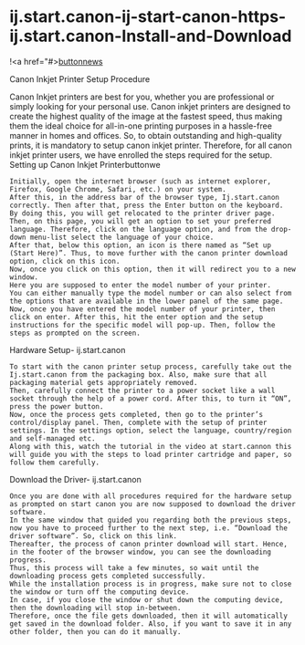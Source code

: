 # ij.start.canon-ij-start-canon-https-ij.start.canon-Install-and-Download
!<a href="#>[buttonnews](https://user-images.githubusercontent.com/108263702/175951365-1fbe44b6-08d0-4739-aa43-0f3ff466b7da.PNG)</a>

Canon Inkjet Printer Setup Procedure

Canon Inkjet printers are best for you, whether you are professional or simply looking for your personal use. Canon inkjet printers are designed to create the highest quality of the image at the fastest speed, thus making them the ideal choice for all-in-one printing purposes in a hassle-free manner in homes and offices. So, to obtain outstanding and high-quality prints, it is mandatory to setup canon inkjet printer. Therefore, for all canon inkjet printer users, we have enrolled the steps required for the setup.
Setting up Canon Inkjet Printerbuttonwe

    Initially, open the internet browser (such as internet explorer, Firefox, Google Chrome, Safari, etc.) on your system.
    After this, in the address bar of the browser type, Ij.start.canon correctly. Then after that, press the Enter button on the keyboard.
    By doing this, you will get relocated to the printer driver page.
    Then, on this page, you will get an option to set your preferred language. Therefore, click on the language option, and from the drop-down menu-list select the language of your choice.
    After that, below this option, an icon is there named as “Set up (Start Here)”. Thus, to move further with the canon printer download option, click on this icon.
    Now, once you click on this option, then it will redirect you to a new window.
    Here you are supposed to enter the model number of your printer.
    You can either manually type the model number or can also select from the options that are available in the lower panel of the same page.
    Now, once you have entered the model number of your printer, then click on enter. After this, hit the enter option and the setup instructions for the specific model will pop-up. Then, follow the steps as prompted on the screen.

Hardware Setup- ij.start.canon

    To start with the canon printer setup process, carefully take out the Ij.start.canon from the packaging box. Also, make sure that all packaging material gets appropriately removed.
    Then, carefully connect the printer to a power socket like a wall socket through the help of a power cord. After this, to turn it “ON”, press the power button.
    Now, once the process gets completed, then go to the printer’s control/display panel. Then, complete with the setup of printer settings. In the settings option, select the language, country/region and self-managed etc.
    Along with this, watch the tutorial in the video at start.cannon this will guide you with the steps to load printer cartridge and paper, so follow them carefully.

Download the Driver- ij.start.canon

    Once you are done with all procedures required for the hardware setup as prompted on start canon you are now supposed to download the driver software.
    In the same window that guided you regarding both the previous steps, now you have to proceed further to the next step, i.e. “Download the driver software”. So, click on this link.
    Thereafter, the process of canon printer download will start. Hence, in the footer of the browser window, you can see the downloading progress.
    Thus, this process will take a few minutes, so wait until the downloading process gets completed successfully.
    While the installation process is in progress, make sure not to close the window or turn off the computing device.
    In case, if you close the window or shut down the computing device, then the downloading will stop in-between.
    Therefore, once the file gets downloaded, then it will automatically get saved in the download folder. Also, if you want to save it in any other folder, then you can do it manually.



